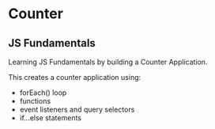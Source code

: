 # Counter

## JS Fundamentals
Learning JS Fundamentals by building a Counter Application.

This creates a counter application using:
- forEach() loop
- functions
- event listeners and query selectors
- if...else statements

